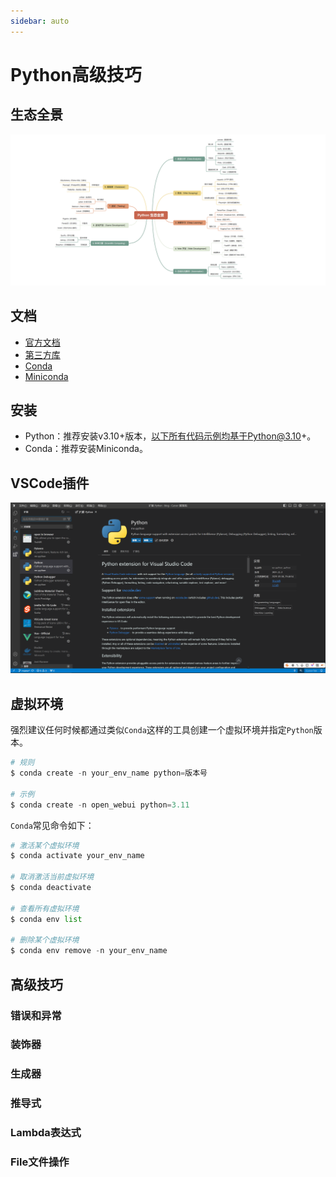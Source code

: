 ```yaml
---
sidebar: auto
---
```

# Python高级技巧

## 生态全景
![Python生态](../../images/python/python-family.png)


## 文档
* [官方文档](https://docs.python.org/zh-cn/3.13/)
* [第三方库](https://pypi.org/)
* [Conda](https://docs.conda.io/projects/conda/en/stable/)
* [Miniconda](https://www.anaconda.com/docs/main)

## 安装
* Python：推荐安装v3.10+版本，以下所有代码示例均基于Python@3.10+。
* Conda：推荐安装Miniconda。

## VSCode插件
![python VSCode插件](../../images/python/python-vscode.png)

## 虚拟环境
强烈建议任何时候都通过类似`Conda`这样的工具创建一个虚拟环境并指定`Python`版本。
```py
# 规则
$ conda create -n your_env_name python=版本号

# 示例
$ conda create -n open_webui python=3.11
```
`Conda`常见命令如下：
```py
# 激活某个虚拟环境
$ conda activate your_env_name

# 取消激活当前虚拟环境
$ conda deactivate

# 查看所有虚拟环境
$ conda env list

# 删除某个虚拟环境
$ conda env remove -n your_env_name
```

## 高级技巧

### 错误和异常

### 装饰器

### 生成器

### 推导式

### Lambda表达式

### File文件操作